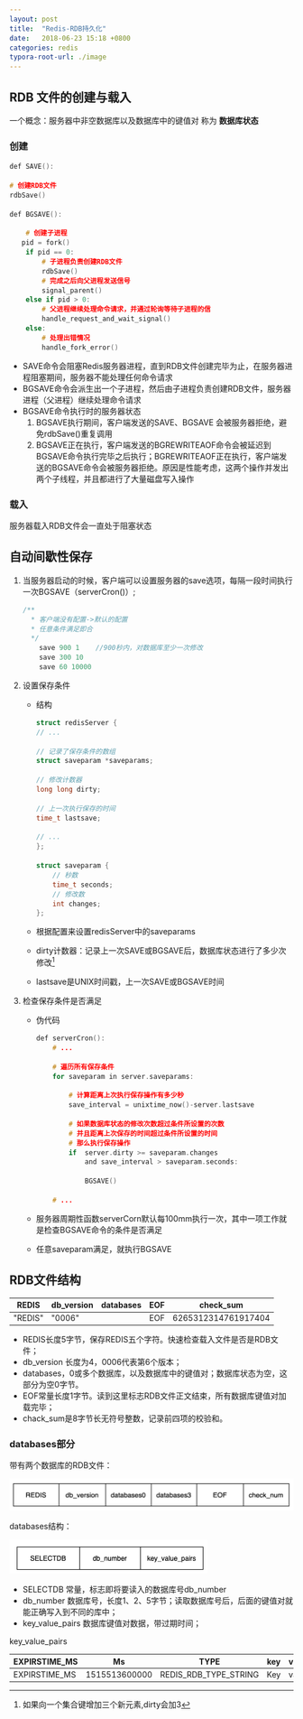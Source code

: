 ```yaml
---
layout: post
title:  "Redis-RDB持久化"
date:   2018-06-23 15:18 +0800
categories: redis
typora-root-url: ./image
---
```



## RDB 文件的创建与载入
一个概念：服务器中非空数据库以及数据库中的键值对 称为 **数据库状态**
### 创建
~~~c
def SAVE():

# 创建RDB文件
rdbSave()

def BGSAVE():
   
	# 创建子进程
   pid = fork()	
	if pid == 0:
		# 子进程负责创建RDB文件
		rdbSave()
		# 完成之后向父进程发送信号
		signal_parent()
	else if pid > 0:
		# 父进程继续处理命令请求，并通过轮询等待子进程的信
		handle_request_and_wait_signal()
	else:
		# 处理出错情况
		handle_fork_error()
~~~
- SAVE命令会阻塞Redis服务器进程，直到RDB文件创建完毕为止，在服务器进程阻塞期间，服务器不能处理任何命令请求
- BGSAVE命令会派生出一个子进程，然后由子进程负责创建RDB文件，服务器进程（父进程）继续处理命令请求
- BGSAVE命令执行时的服务器状态
	1. BGSAVE执行期间，客户端发送的SAVE、BGSAVE 会被服务器拒绝，避免rdbSave()重复调用
	2. BGSAVE正在执行，客户端发送的BGREWRITEAOF命令会被延迟到BGSAVE命令执行完毕之后执行；BGREWRITEAOF正在执行，客户端发送的BGSAVE命令会被服务器拒绝。原因是性能考虑，这两个操作并发出两个子线程，并且都进行了大量磁盘写入操作

### 载入
服务器载入RDB文件会一直处于阻塞状态 

## 自动间歇性保存
1. 当服务器启动的时候，客户端可以设置服务器的save选项，每隔一段时间执行一次BGSAVE（serverCron()）;

	~~~c
	/**
	  * 客户端没有配置->默认的配置
	  * 任意条件满足即合 
	  */
		save 900 1    //900秒内，对数据库至少一次修改
		save 300 10
		save 60 10000
	~~~

2. 设置保存条件
	- 结构  
	
		~~~c
		struct redisServer {	
   	  // ...
		
   		// 记录了保存条件的数组
   		struct saveparam *saveparams;
   	
   		// 修改计数器
   		long long dirty;
   	
   		// 上一次执行保存的时间
   		time_t lastsave;
		
   		// ...
		};
		
		struct saveparam {
			// 秒数    
			time_t seconds;
			// 修改数
			int changes;
		};
		~~~
	
	- 根据配置来设置redisServer中的saveparams  
	- dirty计数器：记录上一次SAVE或BGSAVE后，数据库状态进行了多少次修改[^1]  
	- lastsave是UNIX时间戳，上一次SAVE或BGSAVE时间
3. 检查保存条件是否满足
	- 伪代码
	
		~~~c
		def serverCron():    
			# ...
			  
			# 遍历所有保存条件    
			for saveparam in server.saveparams:
			
		        # 计算距离上次执行保存操作有多少秒        
		        save_interval = unixtime_now()-server.lastsave
		        
		        # 如果数据库状态的修改次数超过条件所设置的次数        
		        # 并且距离上次保存的时间超过条件所设置的时间        
		        # 那么执行保存操作
		        if  server.dirty >= saveparam.changes 
		        	and save_interval > saveparam.seconds:
		        	
		            BGSAVE()
		            
			# ...
		~~~
	- 服务器周期性函数serverCorn默认每100mm执行一次，其中一项工作就是检查BGSAVE命令的条件是否满足  
	- 任意saveparam满足，就执行BGSAVE
		
## RDB文件结构

| REDIS | db\_version | databases | EOF  | check_sum |
| ----- | ----------- | --------- | ---- | --------- |
| "REDIS" | "0006" |   | EOF |6265312314761917404|

- REDIS长度5字节，保存REDIS五个字符。快速检查载入文件是否是RDB文件；
- db_version 长度为4，0006代表第6个版本；
- databases，0或多个数据库，以及数据库中的键值对；数据库状态为空，这部分为空0字节。
- EOF常量长度1字节。读到这里标志RDB文件正文结束，所有数据库键值对加载完毕；
- chack_sum是8字节长无符号整数，记录前四项的校验和。

### databases部分

带有两个数据库的RDB文件：

<img src="/../../image/redis/es_database2_RDB.png" alt="es_database2_RDB" style="zoom:67%;" />

databases结构：

![redis_databases结构](/../../image/redis/redis_databases结构.png)


- SELECTDB 常量，标志即将要读入的数据库号db_number
- db_number 数据库号，长度1、2、5字节；读取数据库号后，后面的键值对就能正确写入到不同的库中；
- key_value_pairs 数据库键值对数据，带过期时间；

key_value_pairs

| EXPIRSTIME_MS | Ms | TYPE | key | value |
| ----- | ----------- | --------- | ---- | --------- |
| EXPIRSTIME_MS | 1515513600000 | REDIS_RDB_TYPE_STRING | Key |value|



[^1]: 如果向一个集合键增加三个新元素,dirty会加3